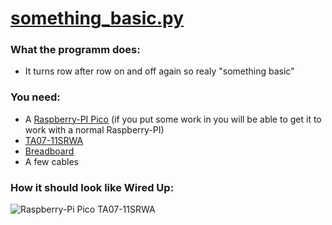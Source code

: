 # [something_basic.py](https://github.com/TerrificTable/RPi-pico/blob/main/matrix/something_basic.py)<br>
### What the programm does:<br>
- It turns row after row on and off again so realy "something basic"

### You need:<br>
  - A [Raspberry-PI Pico](https://www.raspberrypi.com/products/raspberry-pi-pico/) (if you put some work in you will be able to get it to work with a normal Raspberry-PI)
  - [TA07-11SRWA](https://mouser.com/ProductDetail/Kingbright/TA07-11SRWA?qs=aW9yu7k0BfHxkli8hYw%2FFg%3D%3D)
  - [Breadboard](https://mouser.com/ProductDetail/BusBoard-Prototype-Systems/BB830?qs=VEfmQw3KOauhPeTwYxNCaA%3D%3D)
  - A few cables

### How it should look like Wired Up:
![Raspberry-Pi Pico TA07-11SRWA](https://cdn.discordapp.com/attachments/944354446337507358/952246594693111848/IMG_20220312_174158_8.jpg)
